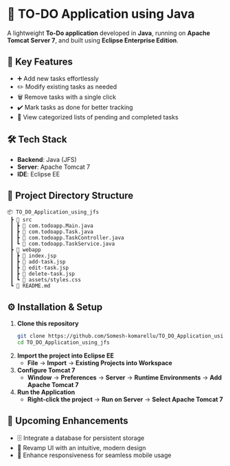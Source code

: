 # 📝 TO-DO Application using Java

A lightweight **To-Do application** developed in **Java**, running on **Apache Tomcat Server 7**, and built using **Eclipse Enterprise Edition**.

## 🚀 Key Features

- ➕ Add new tasks effortlessly
- ✏️ Modify existing tasks as needed
- 🗑️ Remove tasks with a single click
- ✔️ Mark tasks as done for better tracking
- 📑 View categorized lists of pending and completed tasks

## 🛠 Tech Stack

- **Backend**: Java (JFS)
- **Server**: Apache Tomcat 7
- **IDE**: Eclipse EE

## 📂 Project Directory Structure

```
📦 TO_DO_Application_using_jfs
 ┣ 📂 src
 ┃ ┣ 📜 com.todoapp.Main.java
 ┃ ┣ 📜 com.todoapp.Task.java
 ┃ ┣ 📜 com.todoapp.TaskController.java
 ┃ ┗ 📜 com.todoapp.TaskService.java
 ┣ 📂 webapp
 ┃ ┣ 📜 index.jsp
 ┃ ┣ 📜 add-task.jsp
 ┃ ┣ 📜 edit-task.jsp
 ┃ ┣ 📜 delete-task.jsp
 ┃ ┗ 📜 assets/styles.css
 ┗ 📜 README.md
```

## ⚙️ Installation & Setup

1. **Clone this repository**
   ```sh
   git clone https://github.com/Somesh-komarellu/TO_DO_Application_using_jfs.git
   cd TO_DO_Application_using_jfs
   ```
2. **Import the project into Eclipse EE**
   - **File** → **Import** → **Existing Projects into Workspace**
3. **Configure Tomcat 7**
   - **Window** → **Preferences** → **Server** → **Runtime Environments** → **Add Apache Tomcat 7**
4. **Run the Application**
   - **Right-click the project** → **Run on Server** → **Select Apache Tomcat 7**

## 🎯 Upcoming Enhancements

- 🗄️ Integrate a database for persistent storage
- 🎨 Revamp UI with an intuitive, modern design
- 📱 Enhance responsiveness for seamless mobile usage

